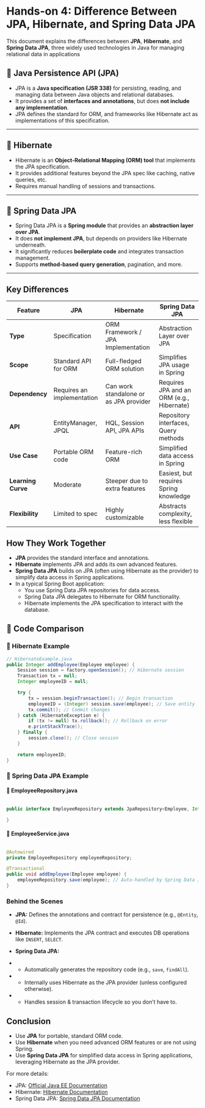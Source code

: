

# Hands-on 4: Difference Between JPA, Hibernate, and Spring Data JPA

This document explains the differences between **JPA**, **Hibernate**, and **Spring Data JPA**, three widely used technologies in Java for managing relational data in applications

## 🔹 Java Persistence API (JPA)
- JPA is a **Java specification (JSR 338)** for persisting, reading, and managing data between Java objects and relational databases.
- It provides a set of **interfaces and annotations**, but does **not include any implementation**.
- JPA defines the standard for ORM, and frameworks like Hibernate act as implementations of this specification.

---

## 🔹 Hibernate
- Hibernate is an **Object-Relational Mapping (ORM) tool** that implements the JPA specification.
- It provides additional features beyond the JPA spec like caching, native queries, etc.
- Requires manual handling of sessions and transactions.

---

## 🔹 Spring Data JPA
- Spring Data JPA is a **Spring module** that provides an **abstraction layer over JPA**.
- It does **not implement JPA**, but depends on providers like Hibernate underneath.
- It significantly reduces **boilerplate code** and integrates transaction management.
- Supports **method-based query generation**, pagination, and more.

---

## Key Differences
| Feature                  | JPA                              | Hibernate                        | Spring Data JPA                  |
|--------------------------|----------------------------------|----------------------------------|----------------------------------|
| **Type**                | Specification                   | ORM Framework / JPA Implementation | Abstraction Layer over JPA       |
| **Scope**               | Standard API for ORM            | Full-fledged ORM solution         | Simplifies JPA usage in Spring   |
| **Dependency**          | Requires an implementation      | Can work standalone or as JPA provider | Requires JPA and an ORM (e.g., Hibernate) |
| **API**                 | EntityManager, JPQL             | HQL, Session API, JPA APIs       | Repository interfaces, Query methods |
| **Use Case**            | Portable ORM code               | Feature-rich ORM                 | Simplified data access in Spring |
| **Learning Curve**      | Moderate                        | Steeper due to extra features    | Easiest, but requires Spring knowledge |
| **Flexibility**         | Limited to spec                 | Highly customizable              | Abstracts complexity, less flexible |

## How They Work Together
- **JPA** provides the standard interface and annotations.
- **Hibernate** implements JPA and adds its own advanced features.
- **Spring Data JPA** builds on JPA (often using Hibernate as the provider) to simplify data access in Spring applications.
- In a typical Spring Boot application:
  - You use Spring Data JPA repositories for data access.
  - Spring Data JPA delegates to Hibernate for ORM functionality.
  - Hibernate implements the JPA specification to interact with the database.


## 🔸 Code Comparison

### 🔸 Hibernate Example
```java
// HibernateExample.java
public Integer addEmployee(Employee employee) {
    Session session = factory.openSession(); // Hibernate session
    Transaction tx = null;
    Integer employeeID = null;

    try {
        tx = session.beginTransaction(); // Begin transaction
        employeeID = (Integer) session.save(employee); // Save entity
        tx.commit(); // Commit changes
    } catch (HibernateException e) {
        if (tx != null) tx.rollback(); // Rollback on error
        e.printStackTrace();
    } finally {
        session.close(); // Close session
    }

    return employeeID;
}

```

### 🔸 Spring Data JPA Example

#### 🔹 EmployeeRepository.java
```java

public interface EmployeeRepository extends JpaRepository<Employee, Integer> {

}
```
#### 🔹 EmployeeService.java
```java

@Autowired
private EmployeeRepository employeeRepository;

@Transactional
public void addEmployee(Employee employee) {
    employeeRepository.save(employee); // Auto-handled by Spring Data JPA
}
```

### Behind the Scenes
- **JPA:** Defines the annotations and contract for persistence (e.g., `@Entity`, `@Id`).

- **Hibernate:** Implements the JPA contract and executes DB operations like `INSERT`, `SELECT`.

- **Spring Data JPA:**

- - Automatically generates the repository code (e.g., `save`, `findAll`).

- - Internally uses Hibernate as the JPA provider (unless configured otherwise).

- - Handles session & transaction lifecycle so you don’t have to.

## Conclusion
- Use **JPA** for portable, standard ORM code.
- Use **Hibernate** when you need advanced ORM features or are not using Spring.
- Use **Spring Data JPA** for simplified data access in Spring applications, leveraging Hibernate as the JPA provider.

For more details:
- JPA: [Official Java EE Documentation](https://jakarta.ee/specifications/persistence/)
- Hibernate: [Hibernate Documentation](https://hibernate.org/orm/documentation/)
- Spring Data JPA: [Spring Data JPA Documentation](https://docs.spring.io/spring-data/jpa/docs/current/reference/html/)